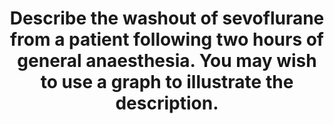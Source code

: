---
title: "Describe the washout of sevoflurane from a patient following two hours of general anaesthesia. You may wish to use a graph to illustrate the description."
entityType: SAQ
exam: PEX
college: ANZCA
year: 2014
sitting: A
question: 09
passRate: 35
EC_expectedDomains:
- "To achieve a pass, the following were required: • a clear explanation of the elimination kinetics of sevoflurane with due consideration to a time course appropriate to the termination of anaesthesia after two hours. • A washout graph including appropriate axis labelling, a multi exponential decay curve, time course and half times consistent with volatile washout. • a description of the movement of sevoflurane out of the alveolus, from plasma to alveolus, from the various compartments to plasma and their respective time courses • a description of factors which underpin those kinetics, including depth and duration of anaesthesia, alveolar ventilation and fresh gas flows, compartmental blood flows and solubilities."
EC_extraCredit:
- "Additional marks were awarded for: • identifying differences in the kinetics of uptake versus elimination, describing the impact of cardiac output, an explanation of the clinical relevance of elimination kinetics"
EC_errorsCommon:
- "Many candidates seemed to have difficulty describing the washout or elimination phase of volatile anaesthesia and endeavoured to instead describe the kinetics of induction or uptake. Although there are many principles shared by the two phases, generally such an approach generated a muddled answer which could not score well."
- "Common errors included • providing irrelevant information - the chemical structure of sevoflurane , kinetic data tables without understanding, wash-in graphs, detailed discussions of Fick's law, detailed algebraic manipulations • confused graphs - nonsensical labelling - (FA/FI, FI/FA), graphing wash-in and out on the same axes, incorrect decrement rate • confusion with respect to the terms fresh gas flow and FiO2 • lack of understanding of compartmental modelling and associated kinetics"
---